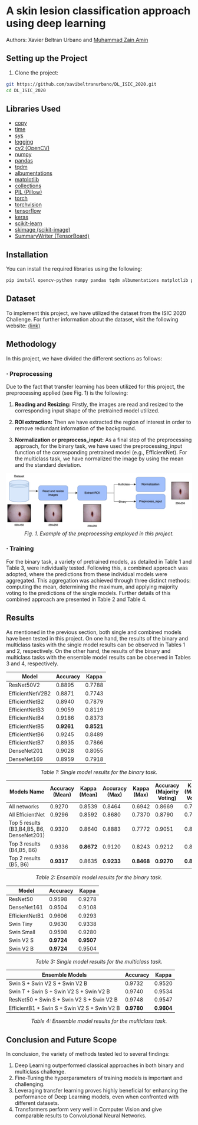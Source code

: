 # A skin lesion classification approach using deep learning
Authors: Xavier Beltran Urbano and [Muhammad Zain Amin](https://github.com/ZainAmin)

## Setting up the Project

1. Clone the project:
  ```bash
  git https://github.com/xavibeltranurbano/DL_ISIC_2020.git
  cd DL_ISIC_2020
  ```
## Libraries Used

- [copy](https://docs.python.org/3/library/copy.html)
- [time](https://docs.python.org/3/library/time.html)
- [sys](https://docs.python.org/3/library/sys.html)
- [logging](https://docs.python.org/3/library/logging.html)
- [cv2 (OpenCV)](https://opencv.org/)
- [numpy](https://numpy.org/)
- [pandas](https://pandas.pydata.org/)
- [tqdm](https://github.com/tqdm/tqdm)
- [albumentations](https://albumentations.ai/)
- [matplotlib](https://matplotlib.org/)
- [collections](https://docs.python.org/3/library/collections.html)
- [PIL (Pillow)](https://pillow.readthedocs.io/)
- [torch](https://pytorch.org/)
- [torchvision](https://pytorch.org/vision/stable/index.html)
- [tensorflow](https://www.tensorflow.org/)
- [keras](https://keras.io/)
- [scikit-learn](https://scikit-learn.org/stable/)
- [skimage (scikit-image)](https://scikit-image.org/)
- [SummaryWriter (TensorBoard)](https://pytorch.org/docs/stable/tensorboard.html)

## Installation

You can install the required libraries using the following:

```bash
pip install opencv-python numpy pandas tqdm albumentations matplotlib pillow torch torchvision tensorflow keras scikit-learn scikit-image
```

## Dataset

To implement this project, we have utilized the dataset from the ISIC 2020 Challenge. For further information about the dataset, visit the following website: [(link)](https://challenge2020.isic-archive.com/)

## Methodology
In this project, we have divided the different sections as follows:

### · Preprocessing
Due to the fact that transfer learning has been utilized for this project, the preprocessing applied (see Fig. 1) is the following:

1. **Reading and Resizing:** Firstly, the images are read and resized to the corresponding input shape of the pretrained model utilized.

2. **ROI extraction:** Then we have extracted the region of interest in order to remove redundant information of the background.

3. **Normalization or preprocess_input:** As a final step of the preprocessing approach, for the binary task, we have used the preprocessing_input function of the corresponding pretrained model (e.g., EfficientNet). For the multiclass task, we have normalized the image by using the mean and the standard deviation.

<p align="center">
<img src="img/Preprocessing.png" alt="Example of the preprocessing employed" width="700"/>
<br>
<em>Fig. 1. Example of the preprocessing employed in this project. </em>
</p>


### · Training
For the binary task, a variety of pretrained models, as detailed in Table 1 and Table 3, were individually tested. Following this, a combined approach was adopted, where the predictions from these individual models were aggregated. This aggregation was achieved through three distinct methods: computing the mean, determining the maximum, and applying majority voting to the predictions of the single models. Further details of this combined approach are presented in Table 2 and Table 4.

## Results
As mentioned in the previous section, both single and combined models have been tested in this project. On one hand, the results of the binary and multiclass tasks with the single model results can be observed in Tables 1 and 2, respectively. On the other hand, the results of the binary and multiclass tasks with the ensemble model results can be observed in Tables 3 and 4, respectively.
<div align="center">

| Model | Accuracy | Kappa |
|-------|----------|-------|
| ResNet50V2 | 0.8895 | 0.7788 |
| EfficientNetV2B2 | 0.8871 | 0.7743 |
| EfficientNetB2 | 0.8940 | 0.7879 |
| EfficientNetB3 | 0.9059 | 0.8119 |
| EfficientNetB4 | 0.9186 | 0.8373 |
| EfficientNetB5 | **0.9261** | **0.8521** |
| EfficientNetB6 | 0.9245 | 0.8489 |
| EfficientNetB7 | 0.8935 | 0.7866 |
| DenseNet201 | 0.9028 | 0.8055 |
| DenseNet169 | 0.8959 | 0.7918 |

</div>
<p align="center">
<em>Table 1: Single model results for the binary task.</em>
</p>

<div align="center">

| Models Name | Accuracy (Mean) | Kappa (Mean) | Accuracy (Max) | Kappa (Max) | Accuracy (Majority Voting) | Kappa (Majority Voting)|
| --------------------------------- |-----------------|------------|----------------|-------------|----------------------------|-------|
| All networks | 0.9270 | 0.8539 | 0.8464 | 0.6942 | 0.8669 | 0.7327|
| All EfficientNet | 0.9296 | 0.8592 | 0.8680 | 0.7370 | 0.8790 | 0.7571|
| Top 5 results (B3,B4,B5, B6, DenseNet201) | 0.9320 | 0.8640 | 0.8883 | 0.7772 | 0.9051 | 0.8090|
| Top 3 results (B4,B5, B6) | 0.9336 | **0.8672** | 0.9120 | 0.8243 | 0.9212 | 0.8421|
| Top 2 results (B5, B6) | **0.9317** | 0.8635 | **0.9233** | **0.8468** | **0.9270** | **0.8538**|

</div>
<p align="center">
<em>Table 2: Ensemble model results for the binary task.</em>
</p>

<div align="center">

| Model | Accuracy | Kappa |
|-----------------|----------|-------|
| ResNet50 | 0.9598 | 0.9278|
| DenseNet161 | 0.9504 | 0.9108|
| EfficientNetB1 | 0.9606 | 0.9293|
| Swin Tiny | 0.9630 | 0.9338|
| Swin Small | 0.9598 | 0.9280|
| Swin V2 S | **0.9724** | **0.9507**|
| Swin V2 B | **0.9724** | 0.9504|

</div>
<p align="center">
<em>Table 3: Single model results for the multiclass task.</em>
</p>
<div align="center">

| Ensemble Models | Accuracy | Kappa |
|-----------------------------------------------------|----------|-------|
| Swin S + Swin V2 S + Swin V2 B | 0.9732 | 0.9520|
| Swin T + Swin S + Swin V2 S + Swin V2 B | 0.9740 | 0.9534|
| ResNet50 + Swin S + Swin V2 S + Swin V2 B | 0.9748 | 0.9547|
| EfficientB1 + Swin S + Swin V2 S + Swin V2 B | **0.9780** | **0.9604**|

</div>
<p align="center">
<em>Table 4: Ensemble model results for the multiclass task.</em>
</p>

## Conclusion and Future Scope

In conclusion, the variety of methods tested led to several findings:

1. Deep Learning outperformed classical approaches in both binary and multiclass challenge.
2. Fine-Tuning the hyperparameters of training models is important and challenging.
3. Leveraging transfer learning proves highly beneficial for enhancing the performance of Deep Learning models, even when confronted with different datasets.
4. Transformers perform very well in Computer Vision and give comparable results to Convolutional Neural Networks.
